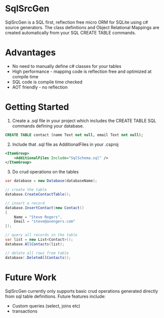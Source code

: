 # SqlSrcGen
SqlSrcGen is a SQL first, reflection free micro ORM for SQLite using c# source generators.
The class definitions and Object Relational Mappings are created automatically from your SQL CREATE TABLE commands.

# Advantages
* No need to manually define c# classes for your tables
* High performance - mapping code is reflection free and optimized at compile time
* SQL code is compile time checked
* AOT friendly - no reflection 

# Getting Started
1. Create a .sql file in your project which includes the CREATE TABLE SQL commands defining your database.
```sql
CREATE TABLE contact (name Text not null, email Text not null);
```

2. Include that .sql file as AdditionalFiles in your .csproj

```xml
<ItemGroup>
    <AdditionalFiles Include="SqlSchema.sql" />
</ItemGroup>
```
3. Do crud operations on the tables

```c#
var database = new Database(databaseName);

// create the table
database.CreateContactTable();

// insert a record
database.InsertContact(new Contact() 
{ 
    Name = "Steve Rogers", 
    Email = "steve@avengers.com"
});

// query all records in the table
var list = new List<Contact>();
database.AllContacts(list);

// delete all rows from table
database!.DeleteAllContacts();
```

# Future Work
SqlSrcGen currently only supports basic crud operations generated directly from sql table definitions. Future features include:
* Custom queries (select, joins etc)
* transactions